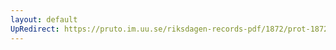 ```yaml
---
layout: default
UpRedirect: https://pruto.im.uu.se/riksdagen-records-pdf/1872/prot-1872--fk--306/prot-1872--fk--306_048.pdf
---
```

